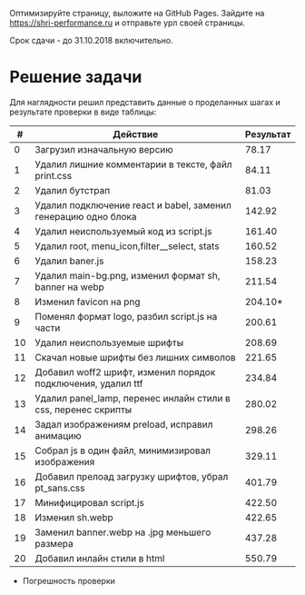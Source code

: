 Оптимизируйте страницу, выложите на GitHub Pages. Зайдите на https://shri-performance.ru и отправьте урл своей страницы.

Срок сдачи - до 31.10.2018 включительно.

# Решение задачи

Для наглядности решил представить данные о проделанных шагах и результате проверки в виде таблицы:

| # | Действие                                                        | Результат      |
|---|-----------------------------------------------------------------|----------------|
| 0 | Загрузил изначальную версию                                     |     78.17      |
| 1 | Удалил лишние комментарии в тексте, файл print.css              |     84.11      |
| 2 | Удалил бутстрап                                                 |     81.03      |
| 3 | Удалил подключение react и  babel, заменил генерацию одно блока |     142.92     |
| 4 | Удалил неиспользуемый код из script.js                          |     161.40     |
| 5 | Удалил root, menu_icon,filter__select, stats                    |     160.52     |
| 6 | Удалил baner.js                                                 |     158.23     |
| 7 | Удалил main-bg.png, изменил формат sh, banner на webp           |     211.54     |
| 8 | Изменил favicon на png                                          |     204.10*    |
| 9 | Поменял формат logo, разбил script.js на части                  |     200.61     |
| 10| Удалил неиспользуемые шрифты                                    |     208.69     |
| 11| Скачал новые шрифты без лишних символов                         |     221.65     |
| 12| Добавил woff2 шрифт, изменил порядок подключения, удалил ttf    |     234.84     |
| 13| Удалил panel_lamp, перенес инлайн стили в css, перенес скрипты  |     280.02     |
| 14| Задал изображениям preload, исправил анимацию                   |     298.26     |
| 15| Собрал js в один файл, минимизировал изображения                |     329.11     |
| 16| Добавил прелоад загрузку шрифтов, убрал pt_sans.css             |     401.79     |
| 17| Минифицировал script.js                                         |     422.50     |
| 18| Изменил sh.webp                                                 |     422.65     |
| 19| Заменил banner.webp на .jpg меньшего размера                    |     437.28     |
| 20| Добавил инлайн стили в html                                     |     550.79     |
 

* Погрешность проверки